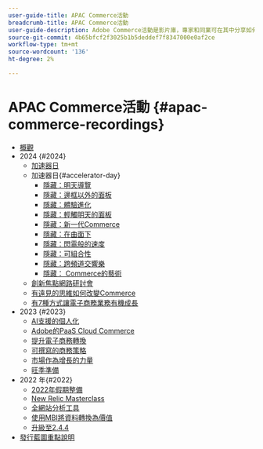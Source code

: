 ```yaml
---
user-guide-title: APAC Commerce活動
breadcrumb-title: APAC Commerce活動
user-guide-description: Adobe Commerce活動是影片庫，專家和同業可在其中分享如何使用Adobe Commerce的想法和創意。
source-git-commit: 4b65bfcf2f3025b1b5deddef7f8347000e0af2ce
workflow-type: tm+mt
source-wordcount: '136'
ht-degree: 2%

---
```



# APAC Commerce活動 {#apac-commerce-recordings}

+ [概觀](overview.md)
+ 2024 {#2024}
   + [加速器日](2024/accelerator-day/overview.md)
   + 加速器日{#accelerator-day}
      + [隱藏：明天導覽](./2024/accelerator-day/navigating-tomorrow.md)
      + [隱藏：邊框以外的面板](./2024/accelerator-day/panel-beyond-borders.md)
      + [隱藏：體驗進化](./2024/accelerator-day/experience-evolution.md)
      + [隱藏：輕觸明天的面板](./2024/accelerator-day/panel-tapping-into-tomorrow.md)
      + [隱藏：新一代Commerce](./2024/accelerator-day/next-gen-commerce.md)
      + [隱藏：在曲面下](./2024/accelerator-day/beneath-the-surface.md)
      + [隱藏：閃電般的速度](./2024/accelerator-day/lightning-speed.md)
      + [隱藏：可組合性](./2024/accelerator-day/composability.md)
      + [隱藏：跨頻道交響樂](./2024/accelerator-day/cross-channel-symphony.md)
      + [隱藏： Commerce的藝術](./2024/accelerator-day/the-art-of-commerce.md)
   + [創新焦點網路研討會](2024/innovation-spotlight.md)
   + [有遠見的思維如何改變Commerce](2024/visionary-thinking.md)
   + [有7種方式讓電子商務業務有機成長](2024/grow-ecommerce-business.md)
+ 2023 {#2023}
   + [AI支援的個人化](2023/ai-personalisation.md)
   + [Adobe的PaaS Cloud Commerce](2023/adobes-paas-cloud-commerce.md)
   + [提升電子商務轉換](2023/ecommerce-conversions.md)
   + [可撰寫的商務策略](2023/composable-commerce.md)
   + [市場作為增長的力量](2023/marketplaces.md)
   + [旺季準備](2023/peak-season-prep.md)
+ 2022 年{#2022}
   + [2022年假期整備](2022/holiday.md)
   + [New Relic Masterclass](2022/new-relic.md)
   + [全網站分析工具](2022/analysis-tool.md)
   + [使用MBI將資料轉換為價值](2022/mbi.md)
   + [升級至2.4.4](2022/upgrade.md)
+ [發行藍圖重點說明](release-highlights.md)

<!--+ Commerce Events {#commerce-events}
  + [Overview](commerce-events/overview.md)
  + 2022 {#2022}
    + [Top Tips and Tricks for Adobe Campaign Standard](customer-journeys/2022/tips-and-tricks.md)
    + [Develop and customize data models in Adobe [!DNL Campaign Classic]](customer-journeys/2022/data-models.md)

+ Data and insights {#commerce-release-updates}
  + [Overview](commerce-release-updates/overview.md)
  + 2022 {#2022}
    + [Innovations and trends](data-and-insights/2022/innovations.md)
    + [Sensei and Analysis Workspace](data-and-insights/2022/sensei.md)
    + [Personalize and automate with Adobe Target](data-and-insights/2022/personalize.md)
    + [Analytics and Target applications for Mobile and Apps](data-and-insights/2022/mobile-and-apps.md)
    + [Cross Device Analytics and Customer Journey Analytics](data-and-insights/2022/cross-device-analytics.md) -->